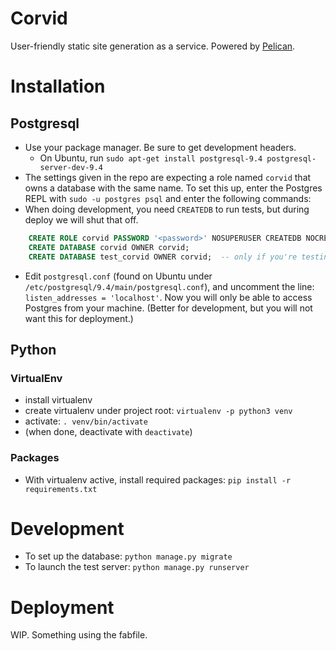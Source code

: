 # Corvid

User-friendly static site generation as a service. Powered by [Pelican](http://blog.getpelican.com/).

# Installation

## Postgresql
- Use your package manager. Be sure to get development headers.
  + On Ubuntu, run `sudo apt-get install postgresql-9.4 postgresql-server-dev-9.4`
- The settings given in the repo are expecting a role named `corvid` that owns
  a database with the same name. To set this up, enter the Postgres REPL with
  `sudo -u postgres psql` and enter the following commands:
- When doing development, you need `CREATEDB` to run tests, but during deploy we
  will shut that off.

```sql
    CREATE ROLE corvid PASSWORD '<password>' NOSUPERUSER CREATEDB NOCREATEROLE INHERIT LOGIN;
    CREATE DATABASE corvid OWNER corvid;
    CREATE DATABASE test_corvid OWNER corvid;  -- only if you're testing
```

- Edit `postgresql.conf` (found on Ubuntu under `/etc/postgresql/9.4/main/postgresql.conf`),
  and uncomment the line: `listen_addresses = 'localhost'`. Now you will only be
  able to access Postgres from your machine. (Better for development, but you
  will not want this for deployment.)

## Python
### VirtualEnv
- install virtualenv
- create virtualenv under project root: `virtualenv -p python3 venv`
- activate: `. venv/bin/activate`
- (when done, deactivate with `deactivate`)

### Packages
- With virtualenv active, install required packages:
  `pip install -r requirements.txt`

# Development
- To set up the database: `python manage.py migrate`
- To launch the test server: `python manage.py runserver`

# Deployment
WIP. Something using the fabfile.
